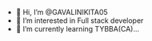 - 👋 Hi, I’m @GAVALINIKITA05
- 👀 I’m interested in Full stack developer 
- 🌱 I’m currently learning TYBBA(CA)...


<!---
GAVALINIKITA05/GAVALINIKITA05 is a ✨ special ✨ repository because its `README.md` (this file) appears on your GitHub profile.
You can click the Preview link to take a look at your changes.
--->
